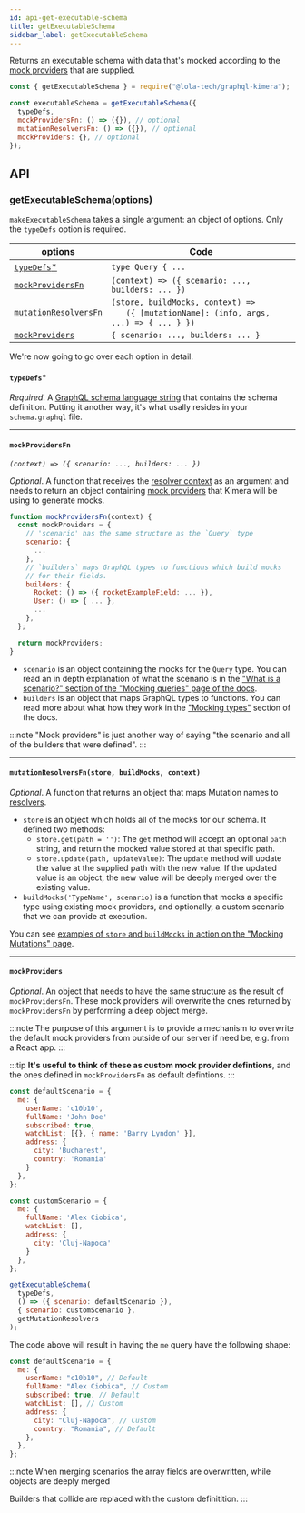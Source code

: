 ```yaml
---
id: api-get-executable-schema
title: getExecutableSchema
sidebar_label: getExecutableSchema
---
```


Returns an executable schema with data that's mocked according to the [mock providers](/graphql-kimera/docs/glossary#mock-providers) that are supplied.

```js
const { getExecutableSchema } = require("@lola-tech/graphql-kimera");

const executableSchema = getExecutableSchema({
  typeDefs,
  mockProvidersFn: () => ({}), // optional
  mutationResolversFn: () => ({}), // optional
  mockProviders: {}, // optional
});
```

## API

### getExecutableSchema(options)

`makeExecutableSchema` takes a single argument: an object of options. Only the `typeDefs` option is required.

| options                                                                                                             | Code                                                                                                                           |
| ------------------------------------------------------------------------------------------------------------------- | ------------------------------------------------------------------------------------------------------------------------------ |
| [`typeDefs`\*](/graphql-kimera/docs/api-get-executable-schema#typedefs)                                             | `type Query { ...`                                                                                                             |
| [`mockProvidersFn`](/graphql-kimera/docs/api-get-executable-schema#mockprovidersfn)                                 | `(context) => ({ scenario: ..., builders: ... })`                                                                              |
| [`mutationResolversFn`](/graphql-kimera/docs/api-get-executable-schema#mutationresolversfnstore-buildmocks-context) | `(store, buildMocks, context) =>`<br/>&nbsp;&nbsp;&nbsp;&nbsp;&nbsp;&nbsp;`({ [mutationName]: (info, args, ...) => { ... } })` |
| [`mockProviders`](/graphql-kimera/docs/api-get-executable-schema#mockproviders)                                     | `{ scenario: ..., builders: ... }`                                                                                             |

We're now going to go over each option in detail.

#### `typeDefs`\*

_Required_. A [GraphQL schema language string](/graphql-kimera/docs/glossary#schema-definition-language) that contains the schema definition. Putting it another way, it's what usally resides in your `schema.graphql` file.

---

#### `mockProvidersFn`

_`(context) => ({ scenario: ..., builders: ... })`_

_Optional_. A function that receives the [resolver context](/graphql-kimera/docs/glossary#context) as an argument and needs to return an object containing [mock providers](/graphql-kimera/docs/glossary#mock-providers) that Kimera will be using to generate mocks.

```javascript
function mockProvidersFn(context) {
  const mockProviders = {
    // 'scenario' has the same structure as the `Query` type
    scenario: {
      ...
    },
    // `builders` maps GraphQL types to functions which build mocks
    // for their fields.
    builders: {
      Rocket: () => ({ rocketExampleField: ... }),
      User: () => { ... },
      ...
    },
  };

  return mockProviders;
}
```

- `scenario` is an object containing the mocks for the `Query` type. You can read an in depth explanation of what the scenario is in the ["What is a scenario?" section of the "Mocking queries" page of the docs](/graphql-kimera/docs/mocking-queries-scenario#what-is-a-scenario).
- `builders` is an object that maps GraphQL types to functions. You can read more about what how they work in the ["Mocking types"](/graphql-kimera/docs/mocking-types-builders#mocking-types-using-builders) section of the docs.

:::note
"Mock providers" is just another way of saying "the scenario and all of the builders that were defined".
:::

---

#### `mutationResolversFn(store, buildMocks, context)`

_Optional_. A function that returns an object that maps Mutation names to [resolvers](https://www.apollographql.com/docs/tutorial/resolvers.html#mutation).

- `store` is an object which holds all of the mocks for our schema. It defined two methods:
  - `store.get(path = '')`: The `get` method will accept an optional `path` string, and return the mocked value stored at that specific path.
  - `store.update(path, updateValue)`: The `update` method will update the value at the supplied path with the new value. If the updated value is an object, the new value will be deeply merged over the existing value.
- `buildMocks('TypeName', scenario)` is a function that mocks a specific type using existing mock providers, and optionally, a custom scenario that we can provide at execution.

You can see [examples of `store` and `buildMocks` in action on the "Mocking Mutations" page](/graphql-kimera/docs/mocking-mutations#mutationresolversfn-api).

---

#### `mockProviders`

_Optional_. An object that needs to have the same structure as the result of `mockProvidersFn`. These mock providers will overwrite the ones returned by `mockProvidersFn` by performing a deep object merge.

:::note
The purpose of this argument is to provide a mechanism to overwrite the default mock providers from outside of our server if need be, e.g. from a React app.
:::

:::tip
**It's useful to think of these as custom mock provider defintions**, and the ones defined in `mockProvidersFn` as default defintions.
:::

```js
const defaultScenario = {
  me: {
    userName: 'c10b10',
    fullName: 'John Doe'
    subscribed: true,
    watchList: [{}, { name: 'Barry Lyndon' }],
    address: {
      city: 'Bucharest',
      country: 'Romania'
    }
  },
};

const customScenario = {
  me: {
    fullName: 'Alex Ciobica',
    watchList: [],
    address: {
      city: 'Cluj-Napoca'
    }
  },
};

getExecutableSchema(
  typeDefs,
  () => ({ scenario: defaultScenario }),
  { scenario: customScenario },
  getMutationResolvers
);
```

The code above will result in having the `me` query have the following shape:

```javascript
const defaultScenario = {
  me: {
    userName: "c10b10", // Default
    fullName: "Alex Ciobica", // Custom
    subscribed: true, // Default
    watchList: [], // Custom
    address: {
      city: "Cluj-Napoca", // Custom
      country: "Romania", // Default
    },
  },
};
```

:::note
When merging scenarios the array fields are overwritten, while objects are deeply merged

Builders that collide are replaced with the custom definitition.
:::

